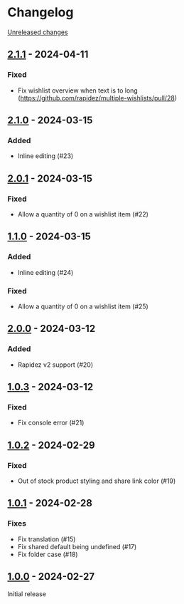 # Changelog 

[Unreleased changes](https://github.com/rapidez/multiple-wishlists/compare/2.1.1...master)
## [2.1.1](https://github.com/rapidez/multiple-wishlists/releases/tag/2.1.1) - 2024-04-11

### Fixed
- Fix wishlist overview when text is to long (https://github.com/rapidez/multiple-wishlists/pull/28)

## [2.1.0](https://github.com/rapidez/multiple-wishlists/releases/tag/2.1.0) - 2024-03-15

### Added

- Inline editing (#23)

## [2.0.1](https://github.com/rapidez/multiple-wishlists/releases/tag/2.0.1) - 2024-03-15

### Fixed

- Allow a quantity of 0 on a wishlist item (#22)

## [1.1.0](https://github.com/rapidez/multiple-wishlists/releases/tag/1.1.0) - 2024-03-15

### Added

- Inline editing (#24)

### Fixed

- Allow a quantity of 0 on a wishlist item (#25)

## [2.0.0](https://github.com/rapidez/multiple-wishlists/releases/tag/2.0.0) - 2024-03-12

### Added

- Rapidez v2 support (#20)

## [1.0.3](https://github.com/rapidez/multiple-wishlists/releases/tag/1.0.3) - 2024-03-12

### Fixed

- Fix console error (#21)

## [1.0.2](https://github.com/rapidez/multiple-wishlists/releases/tag/1.0.2) - 2024-02-29

### Fixed

- Out of stock product styling and share link color (#19)

## [1.0.1](https://github.com/rapidez/multiple-wishlists/releases/tag/1.0.1) - 2024-02-28

### Fixes

- Fix translation (#15)
- Fix shared default being undefined (#17)
- Fix folder case (#18)

## [1.0.0](https://github.com/rapidez/multiple-wishlists/releases/tag/1.0.0) - 2024-02-27

Initial release

